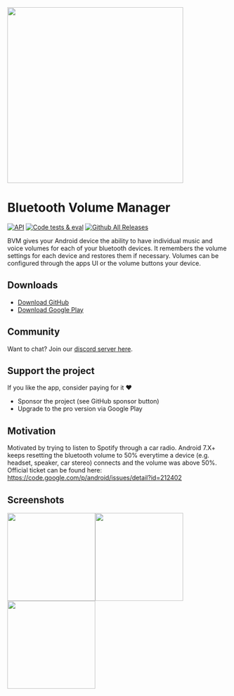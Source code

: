 <img src="https://github.com/d4rken/bluemusic/raw/master/art/Banner%201.png" width="400">

# Bluetooth Volume Manager

[![API](https://img.shields.io/badge/API-21%2B-brightgreen.svg?style=flat)](https://android-arsenal.com/api?level=19)
[![Code tests & eval](https://github.com/d4rken-org/bluemusic/actions/workflows/code-checks.yml/badge.svg)](https://github.com/d4rken-org/bluemusic/actions/workflows/code-checks.yml)
[![Github All Releases](https://img.shields.io/github/downloads/d4rken/bluemusic/total.svg)]()

BVM gives your Android device the ability to have individual music and voice volumes for each of your bluetooth devices.
It remembers the volume settings for each device and restores them if necessary.
Volumes can be configured through the apps UI or the volume buttons your device.

## Downloads

* [Download GitHub](https://github.com/d4rken/bluemusic/releases/latest)
* [Download Google Play](https://play.google.com/store/apps/details?id=eu.darken.bluemusic)

## Community
Want to chat? Join our [discord server here](https://discord.gg/vHubYPp).

## Support the project
If you like the app, consider paying for it ❤️

* Sponsor the project (see GitHub sponsor button)
* Upgrade to the pro version via Google Play

## Motivation

Motivated by trying to listen to Spotify through a car radio.
Android 7.X+ keeps resetting the bluetooth volume to 50% everytime a device (e.g. headset, speaker, car stereo) connects and the volume was above 50%.
Official ticket can be found here: https://code.google.com/p/android/issues/detail?id=212402

## Screenshots
<img src="https://github.com/d4rken/bluemusic/raw/master/art/screenshot1.png" width="200"><img src="https://github.com/d4rken/bluemusic/raw/master/art/screenshot2.png" width="200"><img src="https://github.com/d4rken/bluemusic/raw/master/art/screenshot3.png" width="200">
